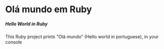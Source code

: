# Olá mundo em Ruby
##### Hello World in Ruby


This Ruby project prints "Olá mundo" (Hello world in portuguese), in your console
